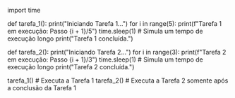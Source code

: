 import time

def tarefa_1():
    print("Iniciando Tarefa 1...")
    for i in range(5):
        print(f"Tarefa 1 em execução: Passo {i + 1}/5")
        time.sleep(1)  # Simula um tempo de execução longo
    print("Tarefa 1 concluída.")

def tarefa_2():
    print("Iniciando Tarefa 2...")
    for i in range(3):
        print(f"Tarefa 2 em execução: Passo {i + 1}/3")
        time.sleep(1)  # Simula um tempo de execução longo
    print("Tarefa 2 concluída.")

tarefa_1()  # Executa a Tarefa 1
tarefa_2()  # Executa a Tarefa 2 somente após a conclusão da Tarefa 1

